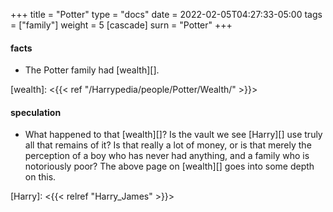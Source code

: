 +++
title = "Potter"
type = "docs"
date = 2022-02-05T04:27:33-05:00
tags = ["family"]
weight = 5
[cascade]
  surn = "Potter"
+++

#### facts

* The Potter family had [wealth][].

[wealth]: <{{< ref "/Harrypedia/people/Potter/Wealth/" >}}>

#### speculation

* What happened to that [wealth][]?  Is the vault we see [Harry][] use truly
  all that remains of it? Is that really a lot of money, or is that merely the
  perception of a boy who has never had anything, and a family who is
  notoriously poor? The above page on [wealth][] goes into some depth on this.


[Harry]: <{{< relref "Harry_James" >}}>
